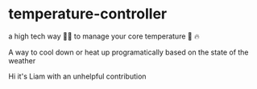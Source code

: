 # temperature-controller

a high tech way 🧑‍💻 to manage your core temperature 🧊 🔥

A way to cool down or heat up programatically based on the state of the weather

Hi it's Liam with an unhelpful contribution
